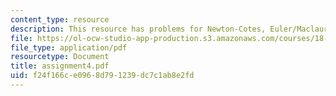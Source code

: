 ```yaml
---
content_type: resource
description: This resource has problems for Newton-Cotes, Euler/Maclaurin method.
file: https://ol-ocw-studio-app-production.s3.amazonaws.com/courses/18-330-introduction-to-numerical-analysis-spring-2004/f24f166ce0968d791239dc7c1ab8e2fd_assignment4.pdf
file_type: application/pdf
resourcetype: Document
title: assignment4.pdf
uid: f24f166c-e096-8d79-1239-dc7c1ab8e2fd
---
```

